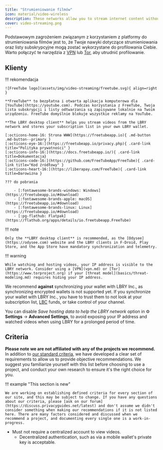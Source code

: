 ```yaml
---
title: "Strumieniowanie filmów"
icon: material/video-wireless
description: These networks allow you to stream internet content without building an advertising profile based on your interests.
cover: video-streaming.png
---
```


Podstawowym zagrożeniem związanym z korzystaniem z platformy do strumieniowania filmów jest to, że Twoje nawyki dotyczące strumieniowania oraz listy subskrypcyjne mogą zostać wykorzystane do profilowania Ciebie. Warto połączyć te narzędzia z [VPN](vpn.md) lub [Tor](https://www.torproject.org/), aby utrudnić profilowanie.

## Klienty

!!! rekomendacja

    ![FreeTube logo](assets/img/video-streaming/freetube.svg){ align=right }
    
    **FreeTube** to bezpłatna i otwarta aplikacja komputerowa dla [YouTube](https://youtube.com). Podczas korzystania z FreeTube, Twoja lista subskrypcji i listy odtwarzania są zapisywane lokalnie na Twoim urządzeniu. FreeTube domyślnie blokuje wszystkie reklamy na YouTube.
    
    **The LBRY desktop client** helps you stream videos from the LBRY network and stores your subscription list in your own LBRY wallet.
    
    [:octicons-home-16: Strona WWW](https://freetubeapp.io){ .md-button .md-button--primary }
    [:octicons-eye-16:](https://freetubeapp.io/privacy.php){ .card-link title="Polityka prywatności" }
    [:octicons-info-16:](https://docs.freetubeapp.io/){ .card-link title=Dokumentacja}
    [:octicons-code-16:](https://github.com/FreeTubeApp/FreeTube){ .card-link title="Kod źródłowy" }
    [:octicons-heart-16:](https://liberapay.com/FreeTube){ .card-link title=Darowizna }
    
    ??? do pobrania
    
        - [:fontawesome-brands-windows: Windows](https://freetubeapp.io/#download)
        - [:fontawesome-brands-apple: macOS](https://freetubeapp.io/#download)
        - [:fontawesome-brands-linux: Linux](https://freetubeapp.io/#download)
        - [:pg-flathub: Flatpak](https://flathub.org/apps/details/io.freetubeapp.FreeTube)

!!! note

    Only the **LBRY desktop client** is recommended, as the [Odysee](https://odysee.com) website and the LBRY clients in F-Droid, Play Store, and the App Store have mandatory synchronization and telemetry.

!!! warning

    While watching and hosting videos, your IP address is visible to the LBRY network. Consider using a [VPN](vpn.md) or [Tor](https://www.torproject.org) if your [threat model](basics/threat-modeling.md) requires hiding your IP address.

We recommend **against** synchronizing your wallet with LBRY Inc., as synchronizing encrypted wallets is not supported yet. If you synchronize your wallet with LBRY Inc., you have to trust them to not look at your subscription list, [LBC](https://lbry.com/faq/earn-credits) funds, or take control of your channel.

You can disable *Save hosting data to help the LBRY network* option in :gear: **Settings** → **Advanced Settings**, to avoid exposing your IP address and watched videos when using LBRY for a prolonged period of time.

## Criteria

**Please note we are not affiliated with any of the projects we recommend.** In addition to [our standard criteria](about/criteria.md), we have developed a clear set of requirements to allow us to provide objective recommendations. We suggest you familiarize yourself with this list before choosing to use a project, and conduct your own research to ensure it's the right choice for you.

!!! example "This section is new"

    We are working on establishing defined criteria for every section of our site, and this may be subject to change. If you have any questions about our criteria, please [ask on our forum](https://discuss.privacyguides.net/latest) and don't assume we didn't consider something when making our recommendations if it is not listed here. There are many factors considered and discussed when we recommend a project, and documenting every single one is a work-in-progress.

- Must not require a centralized account to view videos.
    - Decentralized authentication, such as via a mobile wallet's private key is acceptable.
